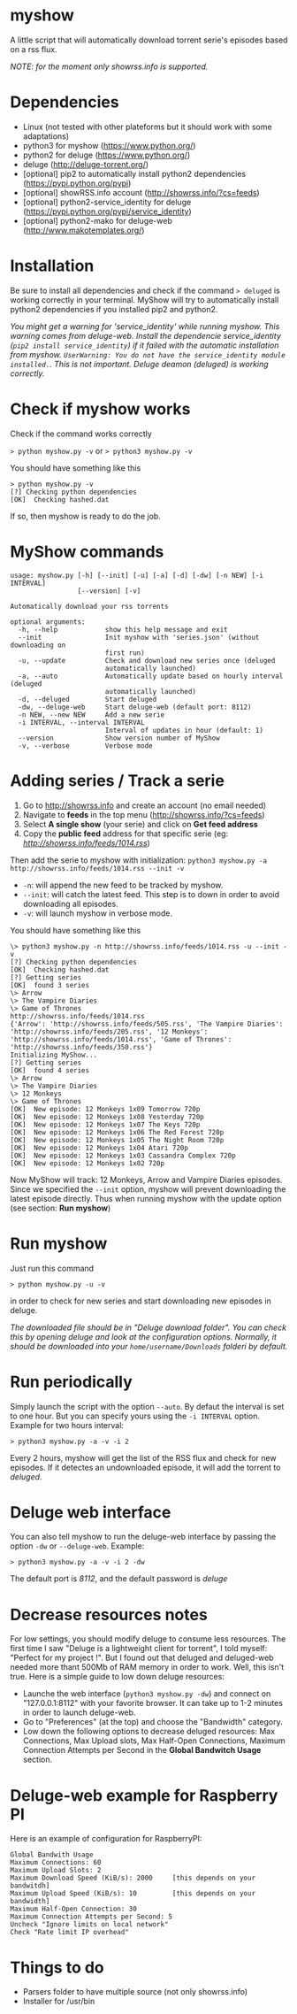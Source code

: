# myshow
A little script that will automatically download torrent serie's episodes
based on a rss flux.

*NOTE: for the moment only showrss.info is supported.*

# Dependencies
- Linux (not tested with other plateforms but it should work with some adaptations)
- python3 for myshow (https://www.python.org/)
- python2 for deluge (https://www.python.org/)
- deluge (http://deluge-torrent.org/)
- [optional] pip2 to automatically install python2 dependencies (https://pypi.python.org/pypi)
- [optional] showRSS.info account (http://showrss.info/?cs=feeds)
- [optional] python2-service_identity for deluge (https://pypi.python.org/pypi/service_identity)
- [optional] python2-mako for deluge-web (http://www.makotemplates.org/)

# Installation
Be sure to install all dependencies and check if the command `> deluged`
is working correctly in your terminal. MyShow will try to automatically
install python2 dependencies if you installed pip2 and python2.

*You might get a warning for 'service_identity' while running myshow. This warning comes
from deluge-web. Install the dependencie service_identity (`pip2 install service_identity`)
if it failed with the automatic installation from myshow.
 `UserWarning: You do not have the service_identity module installed.`.
This is not important. Deluge deamon (deluged) is working correctly.*

# Check if myshow works
Check if the command works correctly

`> python myshow.py -v` or `> python3 myshow.py -v`

You should have something like this
```
> python myshow.py -v
[?] Checking python dependencies
[OK]  Checking hashed.dat
```

If so, then myshow is ready to do the job.

# MyShow commands
```
usage: myshow.py [-h] [--init] [-u] [-a] [-d] [-dw] [-n NEW] [-i INTERVAL]
                 [--version] [-v]

Automatically download your rss torrents

optional arguments:
  -h, --help            show this help message and exit
  --init                Init myshow with 'series.json' (without downloading on
                        first run)
  -u, --update          Check and download new series once (deluged
                        automatically launched)
  -a, --auto            Automatically update based on hourly interval (deluged
                        automatically launched)
  -d, --deluged         Start deluged
  -dw, --deluge-web     Start deluge-web (default port: 8112)
  -n NEW, --new NEW     Add a new serie
  -i INTERVAL, --interval INTERVAL
                        Interval of updates in hour (default: 1)
  --version             Show version number of MyShow
  -v, --verbose         Verbose mode
```

# Adding series / Track a serie

1. Go to http://showrss.info and create an account (no email needed)
2. Navigate to **feeds** in the top menu (http://showrss.info/?cs=feeds)
3. Select **A single show** (your serie) and click on **Get feed address**
4. Copy the **public feed** address for that specific serie (eg:
 *http://showrss.info/feeds/1014.rss*)

Then add the serie to myshow with initialization:
`python3 myshow.py -a http://showrss.info/feeds/1014.rss --init -v`

- `-n`: will append the new feed to be tracked by myshow.
- `--init`: will catch the latest feed. This step is to down in order to
avoid downloading all episodes.
- `-v`: will launch myshow in verbose mode.

You should have something like this
```
\> python3 myshow.py -n http://showrss.info/feeds/1014.rss -u --init -v
[?] Checking python dependencies
[OK]  Checking hashed.dat
[?] Getting series
[OK]  found 3 series
\> Arrow
\> The Vampire Diaries
\> Game of Thrones
http://showrss.info/feeds/1014.rss
{'Arrow': 'http://showrss.info/feeds/505.rss', 'The Vampire Diaries': 'http://showrss.info/feeds/205.rss', '12 Monkeys': 'http://showrss.info/feeds/1014.rss', 'Game of Thrones': 'http://showrss.info/feeds/350.rss'}
Initializing MyShow...
[?] Getting series
[OK]  found 4 series
\> Arrow
\> The Vampire Diaries
\> 12 Monkeys
\> Game of Thrones
[OK]  New episode: 12 Monkeys 1x09 Tomorrow 720p
[OK]  New episode: 12 Monkeys 1x08 Yesterday 720p
[OK]  New episode: 12 Monkeys 1x07 The Keys 720p
[OK]  New episode: 12 Monkeys 1x06 The Red Forest 720p
[OK]  New episode: 12 Monkeys 1x05 The Night Room 720p
[OK]  New episode: 12 Monkeys 1x04 Atari 720p
[OK]  New episode: 12 Monkeys 1x03 Cassandra Complex 720p
[OK]  New episode: 12 Monkeys 1x02 720p
```



Now MyShow will track: 12 Monkeys, Arrow and Vampire Diaries episodes.
Since we specified the `--init` option, myshow will prevent downloading the latest episode
directly. Thus when running myshow with the update option (see section: **Run myshow**)


# Run myshow
Just run this command

`> python myshow.py -u -v`

in order to check for new series and start downloading new episodes in deluge.

*The downloaded file should be in "Deluge download folder".
You can check this by opening deluge and look at the configuration options. Normally,
it should be downloaded into your `home/username/Downloads` folderi by default.*

# Run periodically
Simply launch the script with the option `--auto`. By defaut the interval is set to
one hour. But you can specify yours using the `-i INTERVAL` option. Example for two hours
interval:

`> python3 myshow.py -a -v -i 2`

Every 2 hours, myshow will get the list of the RSS flux and check for new episodes. If
it detectes an undownloaded episode, it will add the torrent to *deluged*.

# Deluge web interface
You can also tell myshow to run the deluge-web interface by passing the option `-dw` or `--deluge-web`.
Example:

`> python3 myshow.py -a -v -i 2 -dw`

The default port is *8112*, and the default password is *deluge*

# Decrease resources notes
For low settings, you should modify deluge to consume less resources. The first time I saw
"Deluge is a lightweight client for torrent", I told myself: "Perfect for my project !". But
I found out that deluged and deluged-web needed more thant 500Mb of RAM memory in order to
work. Well, this isn't true. Here is a simple guide to low down deluge resources:

- Launche the web interface (`python3 myshow.py -dw`) and connect on "127.0.0.1:8112" with your favorite browser. It can
take up to 1-2 minutes in order to launch deluge-web.
- Go to "Preferences" (at the top) and choose the "Bandwidth" category.
- Low down the following options to decrease deluged resources: Max Connections, Max Upload slots,
Max Half-Open Connections, Maximum Connection Attempts per Second in the **Global Bandwitch Usage** section.

# Deluge-web example for Raspberry PI
Here is an example of configuration for RaspberryPI:
```
Global Bandwith Usage
Maximum Connections: 60
Maximum Upload Slots: 2
Maximum Download Speed (KiB/s): 2000     [this depends on your bandwitdh]
Maximum Upload Speed (KiB/s): 10         [this depends on your bandwidth]
Maximum Half-Open Connection: 30
Maximum Connection Attempts per Second: 5
Uncheck "Ignore limits on local network"
Check "Rate limit IP overhead"
```

# Things to do
- Parsers folder to have multiple source (not only showrss.info)
- Installer for /usr/bin


